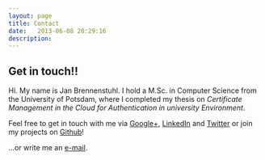 ```yaml
---
layout: page
title: Contact
date:   2013-06-08 20:29:16
description:
---
```


## Get in touch!!

Hi. My name is Jan Brennenstuhl. I hold a M.Sc. in Computer Science from the University of Potsdam, where I completed my thesis on _Certificate Management in the Cloud for Authentication in university Environment_.

Feel free to get in touch with me via [Google+](https://plus.google.com/114762336236844514551), [LinkedIn](http://www.linkedin.com/in/jbspeakr) and [Twitter](https://twitter.com/jbspeakr) or join my projects on [Github](https://github.com/jbspeakr)!

...or write me an [e-mail](mailto:jan@brennenstuhl.me).
